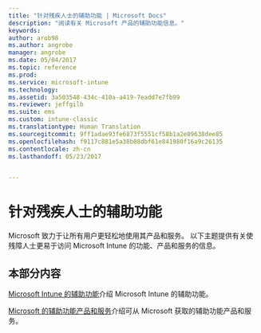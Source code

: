 ```yaml
---
title: "针对残疾人士的辅助功能 | Microsoft Docs"
description: "阅读有关 Microsoft 产品的辅助功能信息。"
keywords: 
author: arob98
ms.author: angrobe
manager: angrobe
ms.date: 05/04/2017
ms.topic: reference
ms.prod: 
ms.service: microsoft-intune
ms.technology: 
ms.assetid: 3a503548-434c-410a-a419-7eadd7e7fb99
ms.reviewer: jeffgilb
ms.suite: ems
ms.custom: intune-classic
ms.translationtype: Human Translation
ms.sourcegitcommit: 9ff1adae93fe6873f5551cf58b1a2e89638dee85
ms.openlocfilehash: f9117c881e5a38b08dbf61e841980f16a9c26135
ms.contentlocale: zh-cn
ms.lasthandoff: 05/23/2017


---
```


# <a name="accessibility-for-people-with-disabilities"></a>针对残疾人士的辅助功能
Microsoft 致力于让所有用户更轻松地使用其产品和服务。 以下主题提供有关使残障人士更易于访问 Microsoft Intune 的功能、产品和服务的信息。

## <a name="in-this-section"></a>本部分内容
[Microsoft Intune 的辅助功能](accessibility-features-of-microsoft-intune.md)介绍 Microsoft Intune 的辅助功能。

[Microsoft 的辅助功能产品和服务](accessibility-products-and-services-from-microsoft.md)介绍可从 Microsoft 获取的辅助功能产品和服务。

